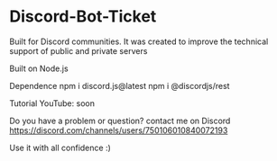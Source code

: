 # Discord-Bot-Ticket
Built for Discord communities. It was created to improve the technical support of public and private servers


Built on Node.js

Dependence
npm i discord.js@latest
npm i @discordjs/rest


Tutorial YouTube: soon

Do you have a problem or question?
contact me on Discord
https://discord.com/channels/users/750106010840072193

Use it with all confidence :)
